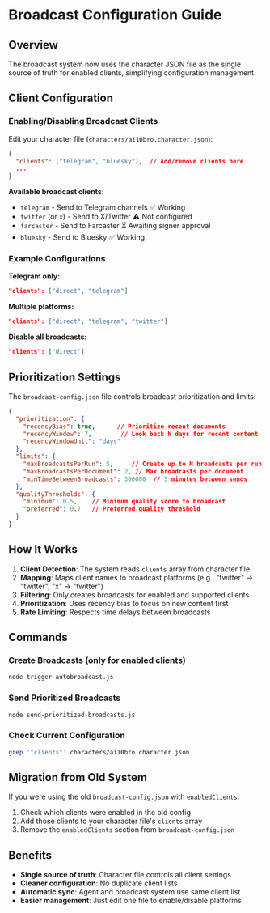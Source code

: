 # Broadcast Configuration Guide

## Overview
The broadcast system now uses the character JSON file as the single source of truth for enabled clients, simplifying configuration management.

## Client Configuration

### Enabling/Disabling Broadcast Clients
Edit your character file (`characters/ai10bro.character.json`):

```json
{
  "clients": ["telegram", "bluesky"],  // Add/remove clients here
  ...
}
```

**Available broadcast clients:**
- `telegram` - Send to Telegram channels ✅ Working
- `twitter` (or `x`) - Send to X/Twitter ⚠️ Not configured
- `farcaster` - Send to Farcaster ⏳ Awaiting signer approval
- `bluesky` - Send to Bluesky ✅ Working

### Example Configurations

**Telegram only:**
```json
"clients": ["direct", "telegram"]
```

**Multiple platforms:**
```json
"clients": ["direct", "telegram", "twitter"]
```

**Disable all broadcasts:**
```json
"clients": ["direct"]
```

## Prioritization Settings

The `broadcast-config.json` file controls broadcast prioritization and limits:

```json
{
  "prioritization": {
    "recencyBias": true,      // Prioritize recent documents
    "recencyWindow": 7,        // Look back N days for recent content
    "recencyWindowUnit": "days"
  },
  "limits": {
    "maxBroadcastsPerRun": 5,     // Create up to N broadcasts per run
    "maxBroadcastsPerDocument": 2, // Max broadcasts per document
    "minTimeBetweenBroadcasts": 300000  // 5 minutes between sends
  },
  "qualityThresholds": {
    "minimum": 0.5,    // Minimum quality score to broadcast
    "preferred": 0.7   // Preferred quality threshold
  }
}
```

## How It Works

1. **Client Detection**: The system reads `clients` array from character file
2. **Mapping**: Maps client names to broadcast platforms (e.g., "twitter" → "twitter", "x" → "twitter")
3. **Filtering**: Only creates broadcasts for enabled and supported clients
4. **Prioritization**: Uses recency bias to focus on new content first
5. **Rate Limiting**: Respects time delays between broadcasts

## Commands

### Create Broadcasts (only for enabled clients)
```bash
node trigger-autobroadcast.js
```

### Send Prioritized Broadcasts
```bash
node send-prioritized-broadcasts.js
```

### Check Current Configuration
```bash
grep '"clients"' characters/ai10bro.character.json
```

## Migration from Old System

If you were using the old `broadcast-config.json` with `enabledClients`:
1. Check which clients were enabled in the old config
2. Add those clients to your character file's `clients` array
3. Remove the `enabledClients` section from `broadcast-config.json`

## Benefits

- **Single source of truth**: Character file controls all client settings
- **Cleaner configuration**: No duplicate client lists
- **Automatic sync**: Agent and broadcast system use same client list
- **Easier management**: Just edit one file to enable/disable platforms